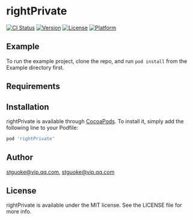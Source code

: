 # rightPrivate

[![CI Status](http://img.shields.io/travis/stguoke@vip.qq.com/rightPrivate.svg?style=flat)](https://travis-ci.org/stguoke@vip.qq.com/rightPrivate)
[![Version](https://img.shields.io/cocoapods/v/rightPrivate.svg?style=flat)](http://cocoapods.org/pods/rightPrivate)
[![License](https://img.shields.io/cocoapods/l/rightPrivate.svg?style=flat)](http://cocoapods.org/pods/rightPrivate)
[![Platform](https://img.shields.io/cocoapods/p/rightPrivate.svg?style=flat)](http://cocoapods.org/pods/rightPrivate)

## Example

To run the example project, clone the repo, and run `pod install` from the Example directory first.

## Requirements

## Installation

rightPrivate is available through [CocoaPods](http://cocoapods.org). To install
it, simply add the following line to your Podfile:

```ruby
pod 'rightPrivate'
```

## Author

stguoke@vip.qq.com, stguoke@vip.qq.com

## License

rightPrivate is available under the MIT license. See the LICENSE file for more info.
